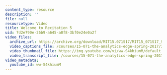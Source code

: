 ```yaml
---
content_type: resource
description: ''
file: null
resourcetype: Video
title: Welcome to Recitation 5
uid: 7d2e790e-26b9-a645-a0f8-3bf0e24e0a2f
video_files:
  archive_url: https://archive.org/download/MIT15.071S17/MIT15_071S17_Session_5.4.01_300k.mp4
  video_captions_file: /courses/15-071-the-analytics-edge-spring-2017/349b53d9ec1b519e8f6a5bbc1e1588fb_ww-S4khiumM.vtt
  video_thumbnail_file: https://img.youtube.com/vi/ww-S4khiumM/default.jpg
  video_transcript_file: /courses/15-071-the-analytics-edge-spring-2017/222a6bceb46a851f8e79c5c0291b4a74_ww-S4khiumM.pdf
video_metadata:
  youtube_id: ww-S4khiumM
---
```

